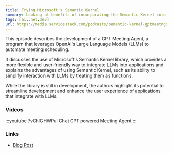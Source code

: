 ```yaml
---
title: Trying Microsoft's Semantic Kernel
summary: Looking at benefits of incorporating the Semantic Kernel into our GPT Meeting Agent gives developers more flexibility when working with LLMs  
tags: [ai,.net,dev]
url: https://media.servicestack.com/podcasts/semantic-kernel-gptmeetngs.mp3   
---
```


This episode describes the development of a GPT Meeting Agent, a program that leverages 
OpenAI's Large Language Models (LLMs) to automate meeting scheduling. 

It discusses the use of Microsoft's Semantic Kernel library, which provides a more flexible 
and user-friendly way to integrate LLMs into applications and explains the advantages of 
using Semantic Kernel, such as its ability to simplify interaction with LLMs by treating 
them as functions. 

While the library is still in development, the authors highlight its potential to 
streamline development and enhance the user experience of applications that integrate with LLMs.

### Videos

:::youtube 7vChIGHWPuI
Chat GPT powered Meeting Agent
:::

### Links

- [Blog Post](/posts/semantic-kernel-gptmeetngs)

